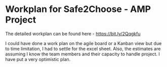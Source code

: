 # Workplan for Safe2Choose - AMP Project

The detailed workplan can be found here - https://bit.ly/2Qqgkfu

I could have done a work plan on the agile board or a Kanban view but due to time limitation, I had to settle for the excel sheet.
Also, the estimates are assuming I know the team members and their capacity to handle project. I have put a very optimistic plan.
